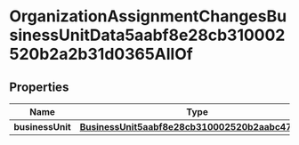 

# OrganizationAssignmentChangesBusinessUnitData5aabf8e28cb310002520b2a2b31d0365AllOf


## Properties

| Name | Type | Description | Notes |
|------------ | ------------- | ------------- | -------------|
|**businessUnit** | [**BusinessUnit5aabf8e28cb310002520b2aabc470366**](BusinessUnit5aabf8e28cb310002520b2aabc470366.md) |  |  [optional] |



